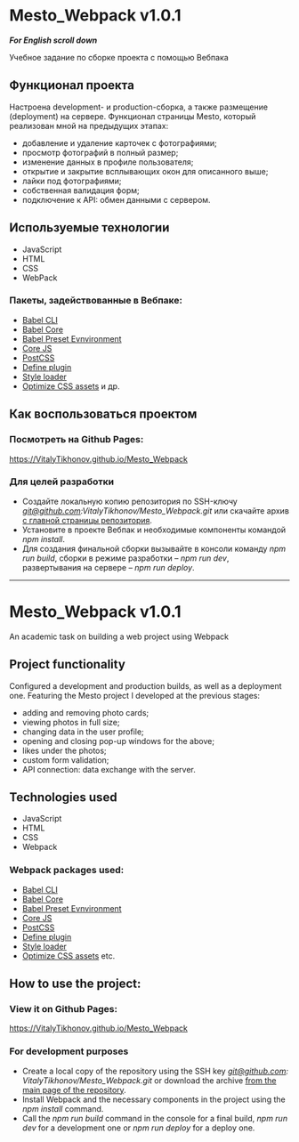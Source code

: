 # Mesto_Webpack v1.0.1
***For English scroll down***

Учебное задание по сборке проекта с помощью Вебпака
## Функционал проекта
Настроена development- и production-сборка, а также размещение (deployment) на сервере.
Функционал страницы Mesto, который реализован мной на предыдущих этапах:
- добавление и удаление карточек с фотографиями;
- просмотр фотографий в полный размер;
- изменение данных в профиле пользователя;
- открытие и закрытие всплывающих окон для описанного выше;
- лайки под фотографиями;
- собственная валидация форм;
- подключение к API: обмен данными с сервером.
## Используемые технологии
- JavaScript
- HTML
- CSS
- WebPack
### Пакеты, задействованные в Вебпаке:
- [Babel CLI](https://babeljs.io/docs/en/babel-cli#docsNav)
- [Babel Core](https://babeljs.io/docs/en/babel-core)
- [Babel Preset Evnvironment](https://babeljs.io/docs/en/babel-preset-env#docsNav)
- [Сore JS](https://github.com/zloirock/core-js#readme)
- [PostCSS](https://postcss.org/)
- [Define plugin](https://webpack.js.org/plugins/define-plugin/)
- [Style loader](https://github.com/webpack-contrib/style-loader)
- [Optimize CSS assets](https://www.npmjs.com/package/optimize-css-assets-webpack-plugin)
и др.
## Как воспользоваться проектом
### Посмотреть на Github Pages:
https://VitalyTikhonov.github.io/Mesto_Webpack
### Для целей разработки
- Создайте локальную копию репозитория по SSH-ключу *git@github.com:VitalyTikhonov/Mesto_Webpack.git* или скачайте архив [с главной страницы репозитория](https://github.com/VitalyTikhonov/Mesto_Webpack).
- Установите в проекте Вебпак и необходимые компоненты командой _npm install_.
- Для создания финальной сборки вызывайте в консоли команду *npm run build*, сборки в режиме разработки – *npm run dev*, развертывания на сервере – *npm run deploy*.
***
# Mesto_Webpack v1.0.1
An academic task on building a web project using Webpack
## Project functionality
Configured a development and production builds, as well as a deployment one.
Featuring the Mesto project I developed at the previous stages:
- adding and removing photo cards;
- viewing photos in full size;
- changing data in the user profile;
- opening and closing pop-up windows for the above;
- likes under the photos;
- custom form validation;
- API connection: data exchange with the server.
## Technologies used
- JavaScript
- HTML
- CSS
- Webpack
### Webpack packages used:
- [Babel CLI](https://babeljs.io/docs/en/babel-cli#docsNav)
- [Babel Core](https://babeljs.io/docs/en/babel-core)
- [Babel Preset Evnvironment](https://babeljs.io/docs/en/babel-preset-env#docsNav)
- [Сore JS](https://github.com/zloirock/core-js#readme)
- [PostCSS](https://postcss.org/)
- [Define plugin](https://webpack.js.org/plugins/define-plugin/)
- [Style loader](https://github.com/webpack-contrib/style-loader)
- [Optimize CSS assets](https://www.npmjs.com/package/optimize-css-assets-webpack-plugin)
etc.
## How to use the project:
### View it on Github Pages:
https://VitalyTikhonov.github.io/Mesto_Webpack
### For development purposes
- Create a local copy of the repository using the SSH key *git@github.com: VitalyTikhonov/Mesto_Webpack.git* or download the archive [from the main page of the repository](https://github.com/VitalyTikhonov/Mesto_Webpack).
- Install Webpack and the necessary components in the project using the _npm install_ command.
- Call the *npm run build* command in the console for a final build, *npm run dev* for a development one or *npm run deploy* for a deploy one.
